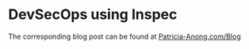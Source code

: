 # DevSecOps using Inspec
The corresponding blog post can be found at [Patricia-Anong.com/Blog](https://Patricia-Anong.com/blog/2019/9/1/devsecops)